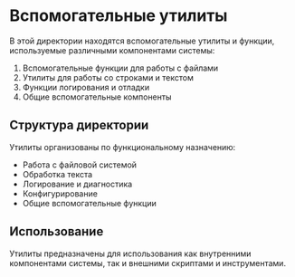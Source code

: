 # Вспомогательные утилиты

В этой директории находятся вспомогательные утилиты и функции, используемые различными компонентами системы:

1. Вспомогательные функции для работы с файлами
2. Утилиты для работы со строками и текстом
3. Функции логирования и отладки
4. Общие вспомогательные компоненты

## Структура директории

Утилиты организованы по функциональному назначению:

- Работа с файловой системой
- Обработка текста
- Логирование и диагностика
- Конфигурирование
- Общие вспомогательные функции

## Использование

Утилиты предназначены для использования как внутренними компонентами системы, так и внешними скриптами и инструментами.